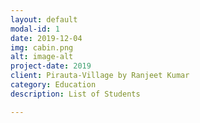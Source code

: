 ```yaml
---
layout: default
modal-id: 1
date: 2019-12-04
img: cabin.png
alt: image-alt
project-date: 2019
client: Pirauta-Village by Ranjeet Kumar
category: Education
description: List of Students

---
```

